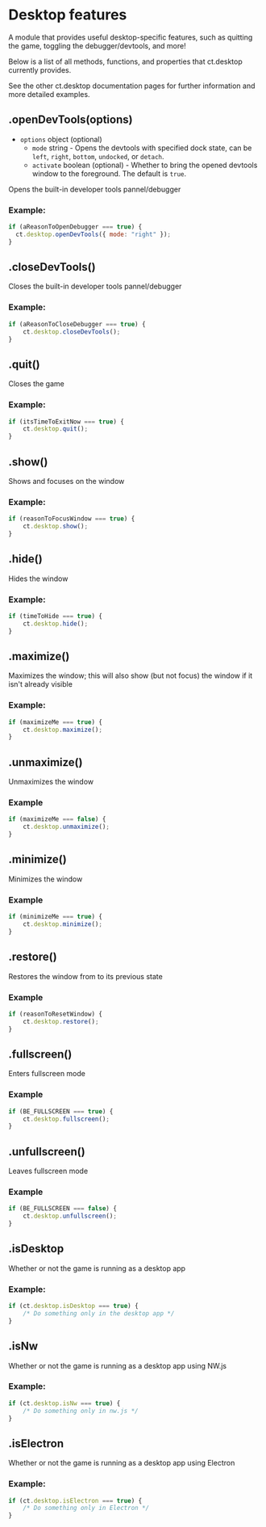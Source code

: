 # Desktop features

A module that provides useful desktop-specific features, such as quitting the game, toggling the debugger/devtools, and more!

Below is a list of all methods, functions, and properties that ct.desktop currently provides.

See the other ct.desktop documentation pages for further information and more detailed examples.

## .openDevTools(options)

- `options` object (optional)
  - `mode` string - Opens the devtools with specified dock state, can be `left`, `right`, `bottom`, `undocked`, or `detach`.
  - `activate` boolean (optional) - Whether to bring the opened devtools window to the foreground. The default is `true`.

Opens the built-in developer tools pannel/debugger

### Example:

```javascript
if (aReasonToOpenDebugger === true) {
  ct.desktop.openDevTools({ mode: "right" });
}
```

## .closeDevTools()

Closes the built-in developer tools pannel/debugger

### Example:

```javascript
if (aReasonToCloseDebugger === true) {
    ct.desktop.closeDevTools();
}
```

## .quit()

Closes the game

### Example:

```javascript
if (itsTimeToExitNow === true) {
    ct.desktop.quit();
}
```

## .show()

Shows and focuses on the window

### Example:

```javascript
if (reasonToFocusWindow === true) {
    ct.desktop.show();
}
```

## .hide()

Hides the window

### Example:

```javascript
if (timeToHide === true) {
    ct.desktop.hide();
}
```

## .maximize()

Maximizes the window; this will also show (but not focus) the window if it isn't already visible

### Example:

```javascript
if (maximizeMe === true) {
    ct.desktop.maximize();
}
```

## .unmaximize()

Unmaximizes the window

### Example

```javascript
if (maximizeMe === false) {
    ct.desktop.unmaximize();
}
```

## .minimize()

Minimizes the window

### Example

```javascript
if (minimizeMe === true) {
    ct.desktop.minimize();
}
```

## .restore()

Restores the window from to its previous state

### Example

```javascript
if (reasonToResetWindow) {
    ct.desktop.restore();
}
```

## .fullscreen()

Enters fullscreen mode

### Example

```javascript
if (BE_FULLSCREEN === true) {
    ct.desktop.fullscreen();
}
```

## .unfullscreen()

Leaves fullscreen mode

### Example

```javascript
if (BE_FULLSCREEN === false) {
    ct.desktop.unfullscreen();
}
```


## .isDesktop

Whether or not the game is running as a desktop app

### Example:

```javascript
if (ct.desktop.isDesktop === true) {
    /* Do something only in the desktop app */
}
```

## .isNw

Whether or not the game is running as a desktop app using NW.js

### Example:

```javascript
if (ct.desktop.isNw === true) {
    /* Do something only in nw.js */
}
```

## .isElectron

Whether or not the game is running as a desktop app using Electron

### Example:

```javascript
if (ct.desktop.isElectron === true) {
    /* Do something only in Electron */
}
```

